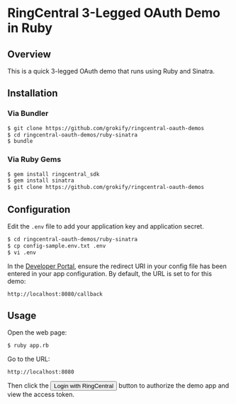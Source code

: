RingCentral 3-Legged OAuth Demo in Ruby
=======================================

## Overview

This is a quick 3-legged OAuth demo that runs using Ruby and Sinatra.

## Installation

### Via Bundler

```bash
$ git clone https://github.com/grokify/ringcentral-oauth-demos
$ cd ringcentral-oauth-demos/ruby-sinatra
$ bundle
```

### Via Ruby Gems

```bash
$ gem install ringcentral_sdk
$ gem install sinatra
$ git clone https://github.com/grokify/ringcentral-oauth-demos
```

## Configuration

Edit the `.env` file to add your application key and application secret.

```bash
$ cd ringcentral-oauth-demos/ruby-sinatra
$ cp config-sample.env.txt .env
$ vi .env
```

In the [Developer Portal](http://developer.ringcentral.com/), ensure the redirect URI in your config file has been entered in your app configuration. By default, the URL is set to for this demo:

```
http://localhost:8080/callback
```

## Usage

Open the web page:

```bash
$ ruby app.rb
```

Go to the URL:

```
http://localhost:8080
````

Then click the <input type="button" value="Login with RingCentral"> button to authorize the demo app and view the access token.
